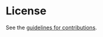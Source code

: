 # License

See the
[guidelines for contributions](https://github.com/igorlord/ietf-ipv6-addr-mask/blob/master/CONTRIBUTING.md).
